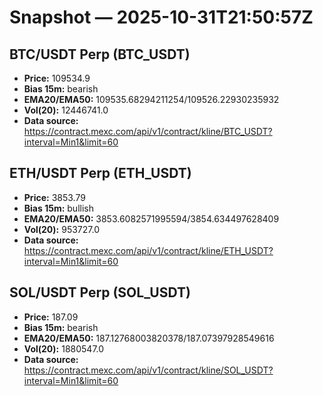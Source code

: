 # Snapshot — 2025-10-31T21:50:57Z

## BTC/USDT Perp (BTC_USDT)
- **Price:** 109534.9
- **Bias 15m:** bearish
- **EMA20/EMA50:** 109535.68294211254/109526.22930235932
- **Vol(20):** 12446741.0
- **Data source:** https://contract.mexc.com/api/v1/contract/kline/BTC_USDT?interval=Min1&limit=60

## ETH/USDT Perp (ETH_USDT)
- **Price:** 3853.79
- **Bias 15m:** bullish
- **EMA20/EMA50:** 3853.6082571995594/3854.634497628409
- **Vol(20):** 953727.0
- **Data source:** https://contract.mexc.com/api/v1/contract/kline/ETH_USDT?interval=Min1&limit=60

## SOL/USDT Perp (SOL_USDT)
- **Price:** 187.09
- **Bias 15m:** bearish
- **EMA20/EMA50:** 187.12768003820378/187.07397928549616
- **Vol(20):** 1880547.0
- **Data source:** https://contract.mexc.com/api/v1/contract/kline/SOL_USDT?interval=Min1&limit=60
